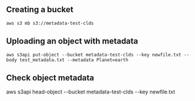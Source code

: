 ## Creating a bucket 
```
aws s3 mb s3://metadata-test-clds 
```

## Uploading an object with metadata
```
aws s3api put-object --bucket metadata-test-clds --key newfile.txt --body test_metadata.txt --metadata Planet=earth
```

## Check object metadata
aws s3api head-object --bucket metadata-test-clds --key newfile.txt